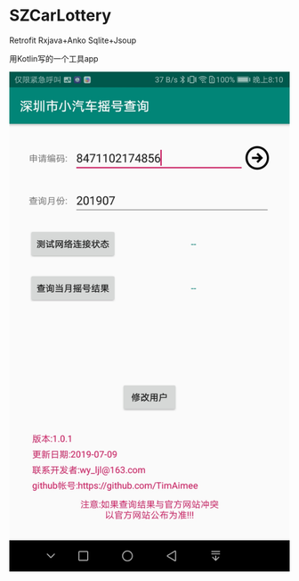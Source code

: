 # SZCarLottery

Retrofit Rxjava+Anko Sqlite+Jsoup

用Kotlin写的一个工具app 

![深圳市小汽车摇号查询](https://github.com/TimAimee/SZCarLottery/blob/master/imgfile/home.jpg)



